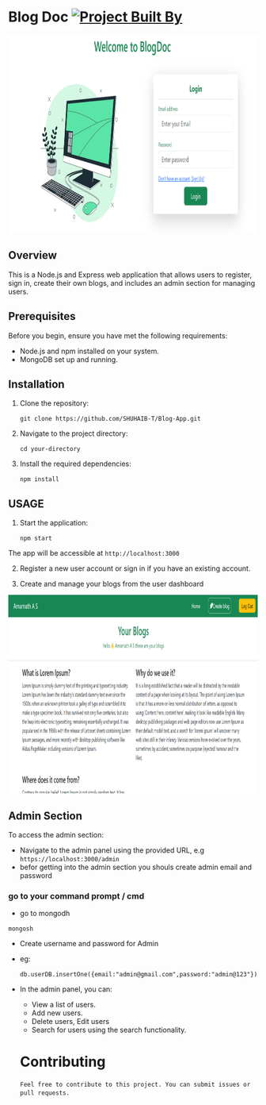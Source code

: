 # Blog Doc [![Project Built By](https://img.shields.io/badge/Project%20Built%20by-%20shuhaib_t_u-brightgreen.svg)](https://shuhaib-t.github.io/)
<p align="center">
  <img height="400" width="auto" src="https://github.com/SHUHAIB-T/Blog-App/blob/master/public/images/login%20page.png">
</p>

## Overview

This is a Node.js and Express web application that allows users to register, sign in, create their own blogs, and includes an admin section for managing users.

## Prerequisites

Before you begin, ensure you have met the following requirements:

- Node.js and npm installed on your system.
- MongoDB set up and running.

## Installation

1. Clone the repository:

   ```
   git clone https://github.com/SHUHAIB-T/Blog-App.git
   ```
2. Navigate to the project directory:
    ```
    cd your-directory
    ```
3. Install the required dependencies:

    ```
    npm install
    ```
## USAGE
1. Start the application:

    ```
    npm start
    ```
The app will be accessible at `http://localhost:3000`

2. Register a new user account or sign in if you have an existing account.

3. Create and manage your blogs from the user dashboard
   <p align="center">
  <img height="400" width="auto" src="https://github.com/SHUHAIB-T/Blog-App/blob/master/public/images/home%20Page.png">
</p>

## Admin Section
To access the admin section:
- Navigate to the admin panel using the provided URL, e.g `https://localhost:3000/admin`
- befor getting into the admin section you shouls create admin email and password
### go to your command prompt / cmd
- go to mongodh
 
```
mongosh
```
- Create username and password for Admin
- eg:
    ```
    db.userDB.insertOne({email:"admin@gmail.com",password:"admin@123"})
    ```
- In the admin panel, you can: <br>
  - View a list of users.
  - Add new users.
  - Delete users, Edit users
  - Search for users using the search functionality.

	

  
  # Contributing
  `Feel free to contribute to this project. You can submit issues or pull requests.`
  
  








